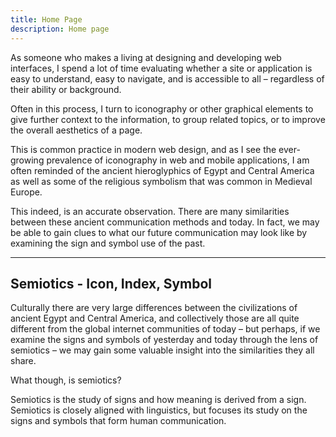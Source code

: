 ```yaml
---
title: Home Page
description: Home page
---
```


<span class="illuminated-letter">As</span> someone who makes a living at designing and developing web interfaces, I spend a lot of time evaluating whether a site or application is easy to understand, easy to navigate, and is accessible to all – regardless of their ability or background.

Often in this process, I turn to iconography or other graphical elements to give further context to the information, to group related topics, or to improve the overall aesthetics of a page.

This is common practice in modern web design, and as I see the ever-growing prevalence of iconography in web and mobile applications, I am often reminded of the ancient hieroglyphics of Egypt and Central America as well as some of the religious symbolism that was common in Medieval Europe.

This indeed, is an accurate observation. There are many similarities between these ancient communication methods and today. In fact, we may be able to gain clues to what our future communication may look like by examining the sign and symbol use of the past.

<hr>
<h2>Semiotics - Icon, Index, Symbol</h2>

Culturally there are very large differences between the civilizations of ancient Egypt and Central America, and collectively those are all quite different from the global internet communities of today – but perhaps, if we examine the signs and symbols of yesterday and today through the lens of semiotics – we may gain some valuable insight into the similarities they all share.

What though, is semiotics?

Semiotics is the study of signs and how meaning is derived from a sign. Semiotics is closely aligned with linguistics, but focuses its study on the signs and symbols that form human communication.
<!--<figure class="article-img right">
    <img src="https://tankgirl-storage.s3.amazonaws.com/codepen-images/IMG_1112.jpeg" alt="viking boat" />
    <p class="article-img-text">Aliquam vestibulum morbi blandit cursus risus. Vitae congue mauris rhoncus aenean vel. Sagittis purus sit amet volutpat consequat mauris nunc.</p>
</figure>-->

